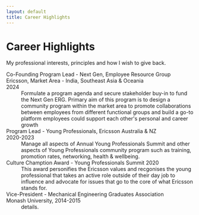 ```yaml
---
layout: default
title: Career Highlights
---
```


<div class="post">
	<h1 class="pageTitle">Career Highlights</h1>
	<!-- <img src="{{ '/assets/img/Ganaka_Run.png' | relative_url }}" alt=""> -->
	<p class="intro">My professional interests, principles and how I wish to give back.</p>
	<p></p>
	<dl>
	  <dt>Co-Founding Program Lead - Next Gen, Employee Resource Group <br> Ericsson, Market Area - India, Southeast Asia & Oceania <br> 2024</dt>
		<dd> Formulate a program agenda and secure stakeholder buy-in to fund the Next Gen ERG. Primary aim of this program is to design a community program within the market area to promote collaborations between employees from different functional groups and build a go-to platform employees could support each other's personal and career growth</dd>
	  <dt>Program Lead - Young Professionals, Ericsson Australia & NZ <br> 2020-2023 </dt>
		<dd> Manage all aspects of Annual Young Professionals Summit and other aspects of Young Professionals community program such as training, promotion rates, networking, health & wellbeing. </dd>
	  <dt>Culture Chamption Award - Young Professionals Summit 2020</dt>
	    <dd>This award personifies the Ericsson values and recgonises the young professional that takes an active role outside of their day job to influence and advocate for issues that go to the core of what Ericsson stands for.</dd>
	  <dt>Vice-President - Mechanical Engineering Graduates Association <br> Monash University, 2014-2015</dt>
	    <dd>details.</dd>
	</dl>

</div>
